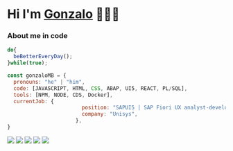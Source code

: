 # Hi I'm [Gonzalo](https://www.linkedin.com/in/gonzalo-meana-balseiro-90a523188/) 👋👨‍💻

### About me in code

```js
do{
  beBetterEveryDay();
}while(true);

const gonzaloMB = {
  pronouns: "he" | "him",
  code: [JAVASCRIPT, HTML, CSS, ABAP, UI5, REACT, PL/SQL],
  tools: [NPM, NODE, CDS, Docker],
  currentJob: {
                        position: "SAPUI5 | SAP Fiori UX analyst-developer",
                        company: "Unisys",
                      },
}
```

<img src="https://img.shields.io/badge/JavaScript-323330?style=for-the-badge&logo=javascript&logoColor=F7DF1E" /> <img src="https://img.shields.io/badge/HTML5-E34F26?style=for-the-badge&logo=html5&logoColor=white"> <img src="https://img.shields.io/badge/CSS3-1572B6?style=for-the-badge&logo=css3&logoColor=white"> <img src="https://img.shields.io/badge/MySQL-00000F?style=for-the-badge&logo=mysql&logoColor=white"> <img src="https://img.shields.io/badge/Python-3776AB?style=for-the-badge&logo=python&logoColor=white" />

